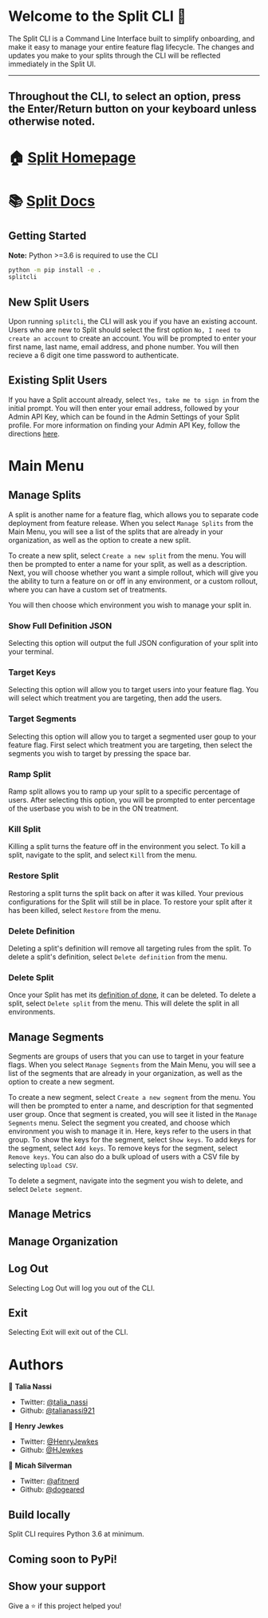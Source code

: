 # Welcome to the Split CLI 👋

The Split CLI is a Command Line Interface built to simplify onboarding, and make it easy to manage your entire feature flag lifecycle. The changes and updates you make to your splits through the CLI will be reflected immediately in the Split UI.

---
Throughout the CLI, to select an option, press the Enter/Return button on your keyboard unless otherwise noted.
---

# 🏠 [Split Homepage](www.split.io)
# 📚 [Split Docs](https://help.split.io/hc/en-us)

## Getting Started

**Note:** Python >=3.6 is required to use the CLI

```sh
python -m pip install -e .
splitcli
``` 

## New Split Users

Upon running `splitcli`, the CLI will ask you if you have an existing account. Users who are new to Split should select the first option `No, I need to create an account` to create an account. You will be prompted to enter your first name, last name, email address, and phone number. You will then recieve a 6 digit one time password to authenticate. 

## Existing Split Users

If you have a Split account already, select `Yes, take me to sign in` from the initial prompt. You will then enter your email address, followed by your Admin API Key, which can be found in the Admin Settings of your Split profile. For more information on finding your Admin API Key, follow the directions [here](https://www.youtube.com/watch?v=80Bz2ZcZUrs).

# Main Menu

## Manage Splits

A split is another name for a feature flag, which allows you to separate code deployment from feature release. When you select `Manage Splits` from the Main Menu, you will see a list of the splits that are already in your organization, as well as the option to create a new split. 

To create a new split, select `Create a new split` from the menu. You will then be prompted to enter a name for your split, as well as a description. Next, you will choose whether you want a simple rollout, which will give you the ability to turn a feature on or off in any environment, or a custom rollout, where you can have a custom set of treatments.

You will then choose which environment you wish to manage your split in. 

### Show Full Definition JSON

Selecting this option will output the full JSON configuration of your split into your terminal. 

### Target Keys

Selecting this option will allow you to target users into your feature flag. You will select which treatment you are targeting, then add the users.

### Target Segments

Selecting this option will allow you to target a segmented user goup to your feature flag. First select which treatment you are targeting, then select the segments you wish to target by pressing the space bar. 

### Ramp Split

Ramp split allows you to ramp up your split to a specific percentage of users. After selecting this option, you will be prompted to enter percentage of the userbase you wish to be in the ON treatment. 

### Kill Split

Killing a split turns the feature off in the environment you select. To kill a split, navigate to the split, and select `Kill` from the menu.

### Restore Split

Restoring a split turns the split back on after it was killed. Your previous configurations for the Split will still be in place. To restore your split after it has been killed, select `Restore` from the menu.

### Delete Definition

Deleting a split's definition will remove all targeting rules from the split. To delete a split's definition, select `Delete definition` from the menu.

### Delete Split

Once your Split has met its [definition of done](https://www.split.io/blog/feature-flag-done-definition/), it can be deleted. To delete a split, select `Delete split` from the menu. This will delete the split in all environments.

## Manage Segments

Segments are groups of users that you can use to target in your feature flags. When you select `Manage Segments` from the Main Menu, you will see a list of the segments that are already in your organization, as well as the option to create a new segment.

To create a new segment, select `Create a new segment` from the menu. You will then be prompted to enter a name, and description for that segmented user group. Once that segment is created, you will see it listed in the `Manage Segments` menu. Select the segment you created, and choose which environment you wish to manage it in. Here, keys refer to the users in that group. To show the keys for the segment, select `Show keys`. To add keys for the segment, select `Add keys`. To remove keys for the segment, select `Remove keys`. You can also do a bulk upload of users with a CSV file by selecting `Upload CSV`.

To delete a segment, navigate into the segment you wish to delete, and select `Delete segment`.

## Manage Metrics

## Manage Organization

## Log Out

Selecting Log Out will log you out of the CLI.

## Exit

Selecting Exit will exit out of the CLI.


# Authors

👤 **Talia Nassi**

* Twitter: [@talia_nassi](https://twitter.com/talia_nassi)
* Github: [@talianassi921](https://github.com/talianassi921)

👤 **Henry Jewkes**

* Twitter: [@HenryJewkes](https://twitter.com/HenryJewkes)
* Github: [@HJewkes](https://github.com/HJewkes)

👤 **Micah Silverman**

* Twitter: [@afitnerd](https://twitter.com/afitnerd)
* Github: [@dogeared](https://github.com/dogeared)

## Build locally

Split CLI requires Python 3.6 at minimum.

## Coming soon to PyPi!

## Show your support

Give a ⭐️ if this project helped you!
